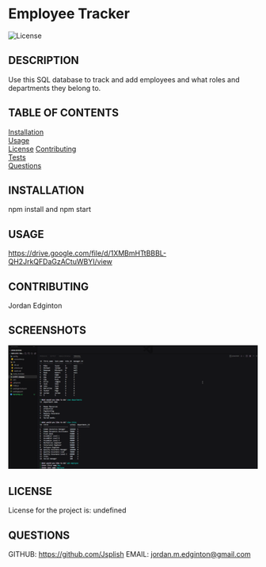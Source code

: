 # Employee Tracker

  ![License](https://img.shields.io/badge/license-undefined-brightgreen)

  ## DESCRIPTION
  Use this SQL database to track and add employees and what roles and departments they belong to.

  ## TABLE OF CONTENTS
  [Installation](#installation)  
  [Usage](#usage)  
  [License](#license) 
  [Contributing](#contributing)  
  [Tests](#tests)   
  [Questions](#questions)
  
  ## INSTALLATION
  npm install and npm start

  ## USAGE
  https://drive.google.com/file/d/1XMBmHTtBBBL-QH2JrkQFDaGzACtuWBYI/view

  ## CONTRIBUTING
  Jordan Edginton

  ## SCREENSHOTS
  <img src=./public/images/image.png />
  

  ## LICENSE
  License for the project is: 
  undefined

  ## QUESTIONS
  GITHUB: https://github.com/Jsplish
  EMAIL: jordan.m.edginton@gmail.com

